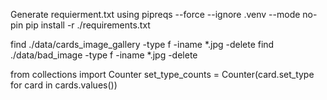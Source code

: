 Generate requierment.txt using pipreqs --force --ignore .venv --mode no-pin
pip install -r ./requirements.txt
<!-- bash -->
find ./data/cards_image_gallery -type f -iname \*.jpg -delete
find ./data/bad_image -type f -iname \*.jpg -delete

<!-- python  -->
from collections import Counter
set_type_counts = Counter(card.set_type for card in cards.values())